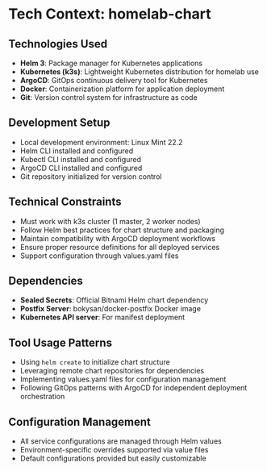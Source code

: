 # Tech Context: homelab-chart

## Technologies Used
- **Helm 3**: Package manager for Kubernetes applications
- **Kubernetes (k3s)**: Lightweight Kubernetes distribution for homelab use
- **ArgoCD**: GitOps continuous delivery tool for Kubernetes
- **Docker**: Containerization platform for application deployment
- **Git**: Version control system for infrastructure as code

## Development Setup
- Local development environment: Linux Mint 22.2
- Helm CLI installed and configured
- Kubectl CLI installed and configured
- ArgoCD CLI installed and configured
- Git repository initialized for version control

## Technical Constraints
- Must work with k3s cluster (1 master, 2 worker nodes)
- Follow Helm best practices for chart structure and packaging
- Maintain compatibility with ArgoCD deployment workflows  
- Ensure proper resource definitions for all deployed services
- Support configuration through values.yaml files

## Dependencies
- **Sealed Secrets**: Official Bitnami Helm chart dependency
- **Postfix Server**: bokysan/docker-postfix Docker image
- **Kubernetes API server**: For manifest deployment

## Tool Usage Patterns
- Using `helm create` to initialize chart structure
- Leveraging remote chart repositories for dependencies
- Implementing values.yaml files for configuration management
- Following GitOps patterns with ArgoCD for independent deployment orchestration

## Configuration Management
- All service configurations are managed through Helm values
- Environment-specific overrides supported via value files
- Default configurations provided but easily customizable
